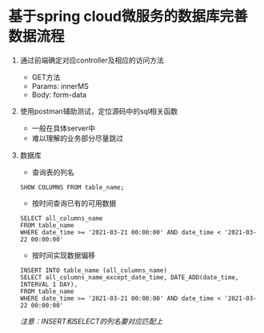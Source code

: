 # 基于spring cloud微服务的数据库完善数据流程
1. 通过前端确定对应controller及相应的访问方法
    * GET方法
    * Params: innerMS
    * Body: form-data

2. 使用postman辅助测试，定位源码中的sql相关函数
    * 一般在具体server中
    * 难以理解的业务部分尽量跳过

3. 数据库
    * 查询表的列名
    ```mysql
    SHOW COLUMNS FROM table_name;
    ```
    * 按时间查询已有的可用数据
    ```mysql
    SELECT all_columns_name 
    FROM table_name 
    WHERE date_time >= '2021-03-21 00:00:00' AND date_time < '2021-03-22 00:00:00'
    ```
    * 按时间实现数据偏移
    ```mysql
    INSERT INTO table_name (all_columns_name)
    SELECT all_columns_name_except_date_time, DATE_ADD(date_time, INTERVAL 1 DAY),
    FROM table_name
    WHERE date_time >= '2021-03-21 00:00:00' AND date_time < '2021-03-22 00:00:00'
    ```
    *注意：INSERT和SELECT的列名要对应匹配上*

